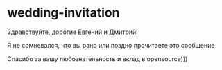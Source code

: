 # wedding-invitation
Здравствуйте, дорогие Евгений и Дмитрий!

Я не сомневался, что вы рано или поздно прочитаете это сообщение

Спасибо за вашу любознательность и вклад в opensource)))
